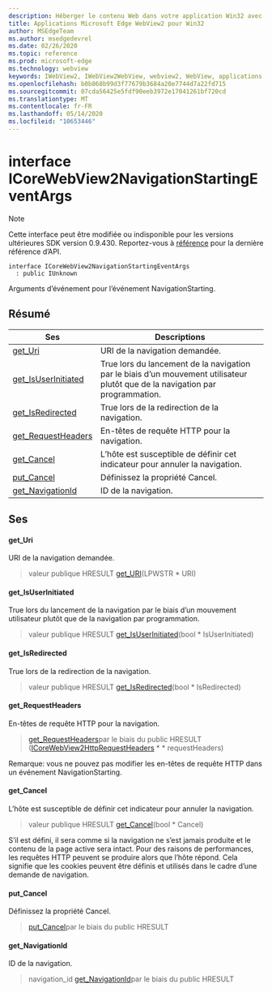 ```yaml
---
description: Héberger le contenu Web dans votre application Win32 avec le contrôle Microsoft Edge WebView2
title: Applications Microsoft Edge WebView2 pour Win32
author: MSEdgeTeam
ms.author: msedgedevrel
ms.date: 02/26/2020
ms.topic: reference
ms.prod: microsoft-edge
ms.technology: webview
keywords: IWebView2, IWebView2WebView, webview2, WebView, applications Win32, Win32, Edge, ICoreWebView2, ICoreWebView2Host, contrôle de navigateur, html Edge
ms.openlocfilehash: b0b868b99d3f77679b3684a20e7744d7a22fd715
ms.sourcegitcommit: 07cda56425e5fdf90eeb3972e17041261bf720cd
ms.translationtype: MT
ms.contentlocale: fr-FR
ms.lasthandoff: 05/14/2020
ms.locfileid: "10653446"
---
```

# interface ICoreWebView2NavigationStartingEventArgs 

> [!NOTE]
> Cette interface peut être modifiée ou indisponible pour les versions ultérieures SDK version 0.9.430. Reportez-vous à [référence](../../../webview2-api-reference.md) pour la dernière référence d’API.

```
interface ICoreWebView2NavigationStartingEventArgs
  : public IUnknown
```

Arguments d’événement pour l’événement NavigationStarting.

## Résumé

 Ses                        | Descriptions
--------------------------------|---------------------------------------------
[get_Uri](#get_uri) | URI de la navigation demandée.
[get_IsUserInitiated](#get_isuserinitiated) | True lors du lancement de la navigation par le biais d’un mouvement utilisateur plutôt que de la navigation par programmation.
[get_IsRedirected](#get_isredirected) | True lors de la redirection de la navigation.
[get_RequestHeaders](#get_requestheaders) | En-têtes de requête HTTP pour la navigation.
[get_Cancel](#get_cancel) | L’hôte est susceptible de définir cet indicateur pour annuler la navigation.
[put_Cancel](#put_cancel) | Définissez la propriété Cancel.
[get_NavigationId](#get_navigationid) | ID de la navigation.

## Ses

#### get_Uri 

URI de la navigation demandée.

> valeur publique HRESULT [get_URI](#get_uri)(LPWSTR * URI)

#### get_IsUserInitiated 

True lors du lancement de la navigation par le biais d’un mouvement utilisateur plutôt que de la navigation par programmation.

> valeur publique HRESULT [get_IsUserInitiated](#get_isuserinitiated)(bool * IsUserInitiated)

#### get_IsRedirected 

True lors de la redirection de la navigation.

> valeur publique HRESULT [get_IsRedirected](#get_isredirected)(bool * IsRedirected)

#### get_RequestHeaders 

En-têtes de requête HTTP pour la navigation.

> [get_RequestHeaders](#get_requestheaders)par le biais du public HRESULT ([ICoreWebView2HttpRequestHeaders](ICoreWebView2HttpRequestHeaders.md) * * requestHeaders)

Remarque: vous ne pouvez pas modifier les en-têtes de requête HTTP dans un événement NavigationStarting.

#### get_Cancel 

L’hôte est susceptible de définir cet indicateur pour annuler la navigation.

> valeur publique HRESULT [get_Cancel](#get_cancel)(bool * Cancel)

S’il est défini, il sera comme si la navigation ne s’est jamais produite et le contenu de la page active sera intact. Pour des raisons de performances, les requêtes HTTP peuvent se produire alors que l’hôte répond. Cela signifie que les cookies peuvent être définis et utilisés dans le cadre d’une demande de navigation.

#### put_Cancel 

Définissez la propriété Cancel.

> [put_Cancel](#put_cancel)par le biais du public HRESULT

#### get_NavigationId 

ID de la navigation.

> navigation_id [get_NavigationId](#get_navigationid)par le biais du public HRESULT

